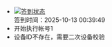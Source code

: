 - [![签到状态](https://github.com/womade/Cloud189-Actions/actions/workflows/main.yml/badge.svg?branch=main)](https://github.com/womade/Cloud189-Actions/actions/workflows/main.yml) <br> 签到时间：2025-10-13 00:39:49
- 开始执行帐号1
- 设备ID不存在，需要二次设备校验
